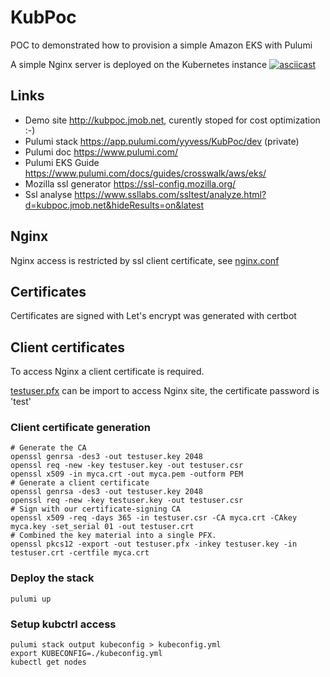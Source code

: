 # KubPoc
POC to demonstrated how to provision a simple Amazon EKS with Pulumi
 
A simple Nginx server is deployed on the Kubernetes instance
[![asciicast](https://asciinema.org/a/436807.svg)](https://asciinema.org/a/436807?t=5&speed=4&autoplay=1)
 
## Links
* Demo site http://kubpoc.jmob.net, curently stoped for cost optimization :-)
* Pulumi stack https://app.pulumi.com/yyvess/KubPoc/dev (private)
* Pulumi doc https://www.pulumi.com/
* Pulumi EKS Guide https://www.pulumi.com/docs/guides/crosswalk/aws/eks/
* Mozilla ssl generator https://ssl-config.mozilla.org/
* Ssl analyse https://www.ssllabs.com/ssltest/analyze.html?d=kubpoc.jmob.net&hideResults=on&latest
## Nginx
Nginx access is restricted by ssl client certificate, see [nginx.conf](./app/nginx.conf)
## Certificates
Certificates are signed with Let's encrypt was generated with certbot
## Client certificates
To access Nginx a client certificate is required. 

[testuser.pfx](./client/testuser.pfx) can be import to access Nginx site, the certificate password is 'test'
### Client certificate generation
```
# Generate the CA
openssl genrsa -des3 -out testuser.key 2048
openssl req -new -key testuser.key -out testuser.csr
openssl x509 -in myca.crt -out myca.pem -outform PEM
# Generate a client certificate
openssl genrsa -des3 -out testuser.key 2048
openssl req -new -key testuser.key -out testuser.csr
# Sign with our certificate-signing CA
openssl x509 -req -days 365 -in testuser.csr -CA myca.crt -CAkey myca.key -set_serial 01 -out testuser.crt
# Combined the key material into a single PFX.
openssl pkcs12 -export -out testuser.pfx -inkey testuser.key -in testuser.crt -certfile myca.crt
```
### Deploy the stack
```
pulumi up
```
### Setup kubctrl access
```
pulumi stack output kubeconfig > kubeconfig.yml
export KUBECONFIG=./kubeconfig.yml
kubectl get nodes
```

